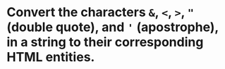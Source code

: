 # Convert the characters `&`, `<`, `>`, `"` (double quote), and `'` (apostrophe), in a string to their corresponding HTML entities.